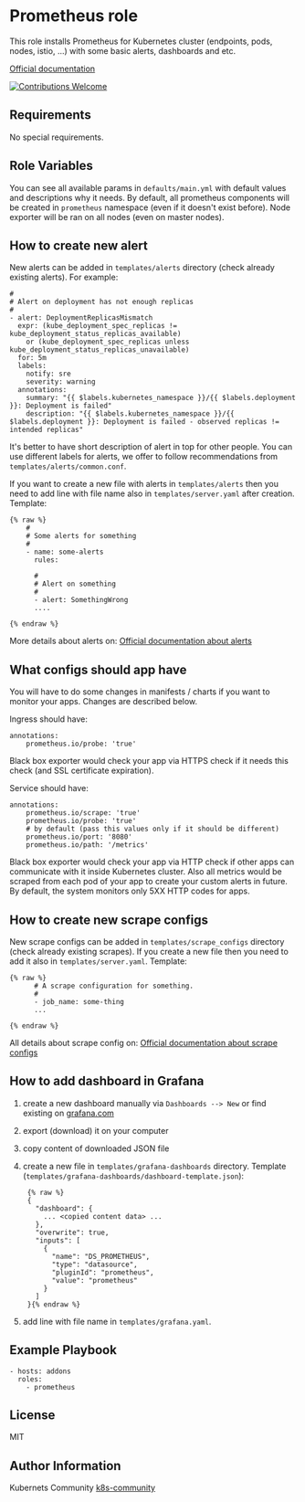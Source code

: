Prometheus role
===============

This role installs Prometheus for Kubernetes cluster (endpoints, pods, nodes, istio, ...) with some basic alerts, dashboards and etc.

[Official documentation](https://prometheus.io/docs/introduction/overview/)

[![Contributions Welcome](https://img.shields.io/badge/contributions-welcome-brightgreen.svg?style=flat)](https://github.com/k8s-community/cluster-deploy/issues)

Requirements
------------

No special requirements.

Role Variables
--------------

You can see all available params  in `defaults/main.yml` with default values and descriptions why it needs. By default, all prometheus components will be created in `prometheus` namespace (even if it doesn't exist before). Node exporter will be ran on all nodes (even on master nodes).

How to create new alert
-----------------------

New alerts can be added in `templates/alerts` directory (check already existing alerts). For example:

    #
    # Alert on deployment has not enough replicas
    #
    - alert: DeploymentReplicasMismatch
      expr: (kube_deployment_spec_replicas != kube_deployment_status_replicas_available)
        or (kube_deployment_spec_replicas unless kube_deployment_status_replicas_unavailable)
      for: 5m
      labels:
        notify: sre
        severity: warning
      annotations:
        summary: "{{ $labels.kubernetes_namespace }}/{{ $labels.deployment }}: Deployment is failed"
        description: "{{ $labels.kubernetes_namespace }}/{{ $labels.deployment }}: Deployment is failed - observed replicas != intended replicas"

It's better to have short description of alert in top for other people. You can use different labels for alerts, we offer to follow recommendations from `templates/alerts/common.conf`.

If you want to create a new file with alerts in `templates/alerts` then you need to add line with file name also in `templates/server.yaml` after creation. Template:

    {% raw %}
        #
        # Some alerts for something
        #
        - name: some-alerts
          rules:

          #
          # Alert on something
          #
          - alert: SomethingWrong
          ....

    {% endraw %}

More details about alerts on: [Official documentation about alerts](https://prometheus.io/docs/alerting/rules/)

What configs should app have
----------------------------

You will have to do some changes in manifests / charts if you want to monitor your apps. Changes are described below.

Ingress should have:

    annotations:
        prometheus.io/probe: 'true'

Black box exporter would check your app via HTTPS check if it needs this check (and SSL certificate expiration).

Service should have:

    annotations:
        prometheus.io/scrape: 'true'
        prometheus.io/probe: 'true'
        # by default (pass this values only if it should be different)
        prometheus.io/port: '8080'
        prometheus.io/path: '/metrics'

Black box exporter would check your app via HTTP check if other apps can communicate with it inside Kubernetes cluster. Also all metrics would be scraped from each pod of your app to create your custom alerts in future. By default, the system monitors only 5XX HTTP codes for apps.

How to create new scrape configs
--------------------------------

New scrape configs can be added in `templates/scrape_configs` directory (check already existing scrapes). If you create a new file then you need to add it also in `templates/server.yaml`. Template:

    {% raw %}
          # A scrape configuration for something.
          #
          - job_name: some-thing
          ...

    {% endraw %}

All details about scrape config on: [Official documentation about scrape configs](https://prometheus.io/docs/operating/configuration/#<scrape_config>)

How to add dashboard in Grafana
-----------------------------------

1. create a new dashboard manually via `Dashboards --> New` or find existing on [grafana.com](https://grafana.com/dashboards)
2. export (download) it on your computer
3. copy content of downloaded JSON file
4. create a new file in `templates/grafana-dashboards` directory. Template (`templates/grafana-dashboards/dashboard-template.json`):

        {% raw %}
        {
          "dashboard": {
            ... <copied content data> ...
          },
          "overwrite": true,
          "inputs": [
            {
              "name": "DS_PROMETHEUS",
              "type": "datasource",
              "pluginId": "prometheus",
              "value": "prometheus"
            }
          ]
        }{% endraw %}

5. add line with file name in `templates/grafana.yaml`.

Example Playbook
----------------

    - hosts: addons
      roles:
        - prometheus

License
-------

MIT

Author Information
------------------

Kubernets Community [k8s-community](https://github.com/k8s-community)